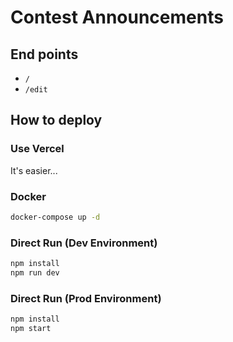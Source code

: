 # Contest Announcements

## End points

- `/`
- `/edit`

## How to deploy

### Use Vercel

It's easier...

### Docker

```bash
docker-compose up -d
```

### Direct Run (Dev Environment)

```bash
npm install
npm run dev
```

### Direct Run (Prod Environment)

```bash
npm install
npm start
```